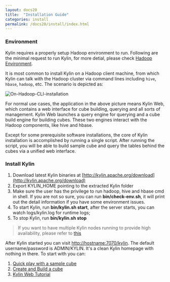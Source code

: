 ```yaml
---
layout: docs20
title:  "Installation Guide"
categories: install
permalink: /docs20/install/index.html
---
```


### Environment

Kylin requires a properly setup Hadoop environment to run. Following are the minimal request to run Kylin, for more detial, please check [Hadoop Environment](hadoop_env.html).

It is most common to install Kylin on a Hadoop client machine, from which Kylin can talk with the Hadoop cluster via command lines including `hive`, `hbase`, `hadoop`, etc. The scenario is depicted as:

![On-Hadoop-CLI-installation](/images/install/on_cli_install_scene.png)

For normal use cases, the application in the above picture means Kylin Web, which contains a web interface for cube building, querying and all sorts of management. Kylin Web launches a query engine for querying and a cube build engine for building cubes. These two engines interact with the Hadoop components, like hive and hbase.

Except for some prerequisite software installations, the core of Kylin installation is accomplished by running a single script. After running the script, you will be able to build sample cube and query the tables behind the cubes via a unified web interface.

### Install Kylin

1. Download latest Kylin binaries at [http://kylin.apache.org/download](http://kylin.apache.org/download)
2. Export KYLIN_HOME pointing to the extracted Kylin folder
3. Make sure the user has the privilege to run hadoop, hive and hbase cmd in shell. If you are not so sure, you can run **bin/check-env.sh**, it will print out the detail information if you have some environment issues.
4. To start Kylin, run **bin/kylin.sh start**, after the server starts, you can watch logs/kylin.log for runtime logs;
5. To stop Kylin, run **bin/kylin.sh stop**

> If you want to have multiple Kylin nodes running to provide high availability, please refer to [this](kylin_cluster.html)

After Kylin started you can visit <http://hostname:7070/kylin>. The default username/password is ADMIN/KYLIN. It's a clean Kylin homepage with nothing in there. To start with you can:

1. [Quick play with a sample cube](../tutorial/kylin_sample.html)
2. [Create and Build a cube](../tutorial/create_cube.html)
3. [Kylin Web Tutorial](../tutorial/web.html)

